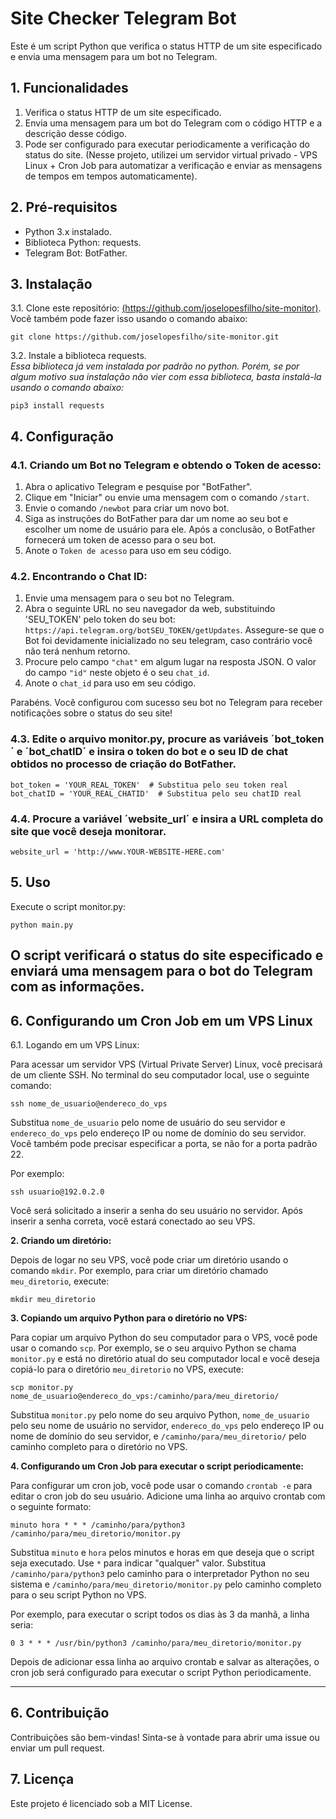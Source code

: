 # Site Checker Telegram Bot
Este é um script Python que verifica o status HTTP de um site especificado e envia uma mensagem para um bot no Telegram.

## 1. Funcionalidades

1. Verifica o status HTTP de um site especificado.
2. Envia uma mensagem para um bot do Telegram com o código HTTP e a descrição desse código.
3. Pode ser configurado para executar periodicamente a verificação do status do site. (Nesse projeto, utilizei um servidor virtual privado - VPS Linux + Cron Job para automatizar a verificação e enviar as mensagens de tempos em tempos automaticamente).

## 2. Pré-requisitos

* Python 3.x instalado.
* Biblioteca Python: requests.
* Telegram Bot: BotFather.

## 3. Instalação

3.1. Clone este repositório: [(https://github.com/joselopesfilho/site-monitor)](https://github.com/joselopesfilho/site-monitor.git). Você também pode fazer isso usando o comando abaixo:

```
git clone https://github.com/joselopesfilho/site-monitor.git
```

3.2. Instale a biblioteca requests.<br/>
*Essa biblioteca já vem instalada por padrão no python. Porém, se por algum motivo sua instalação não vier com essa biblioteca, basta instalá-la usando o comando abaixo:*

```
pip3 install requests
```

## 4. Configuração

### 4.1. Criando um Bot no Telegram e obtendo o Token de acesso:

1. Abra o aplicativo Telegram e pesquise por "BotFather".
2. Clique em "Iniciar" ou envie uma mensagem com o comando `/start`.
3. Envie o comando `/newbot` para criar um novo bot.
4. Siga as instruções do BotFather para dar um nome ao seu bot e escolher um nome de usuário para ele. Após a conclusão, o BotFather fornecerá um token de acesso para o seu bot.
5. Anote o `Token de acesso` para uso em seu código.

### 4.2. Encontrando o Chat ID:

1. Envie uma mensagem para o seu bot no Telegram.
2. Abra o seguinte URL no seu navegador da web, substituindo 'SEU_TOKEN' pelo token do seu bot: `https://api.telegram.org/botSEU_TOKEN/getUpdates`. Assegure-se que o Bot foi devidamente inicializado no seu telegram, caso contrário você não terá nenhum retorno.
3. Procure pelo campo `"chat"` em algum lugar na resposta JSON. O valor do campo `"id"` neste objeto é o seu `chat_id`.
4. Anote o `chat_id` para uso em seu código.

Parabéns. Você configurou com sucesso seu bot no Telegram para receber notificações sobre o status do seu site!

### 4.3. Edite o arquivo monitor.py, procure as variáveis ´bot_token´ e ´bot_chatID´ e insira o token do bot e o seu ID de chat obtidos no processo de criação do BotFather.

```
bot_token = 'YOUR_REAL_TOKEN'  # Substitua pelo seu token real
bot_chatID = 'YOUR_REAL_CHATID'  # Substitua pelo seu chatID real
```

### 4.4. Procure a variável ´website_url´ e insira a URL completa do site que você deseja monitorar.

```
website_url = 'http://www.YOUR-WEBSITE-HERE.com'
```

## 5. Uso
Execute o script monitor.py:

```
python main.py
```

O script verificará o status do site especificado e enviará uma mensagem para o bot do Telegram com as informações.
---------------------------------------------------------------------------------------------------------------------------
## 6. Configurando um Cron Job em um VPS Linux

6.1. Logando em um VPS Linux:

Para acessar um servidor VPS (Virtual Private Server) Linux, você precisará de um cliente SSH. No terminal do seu computador local, use o seguinte comando:

```
ssh nome_de_usuario@endereco_do_vps
```

Substitua `nome_de_usuario` pelo nome de usuário do seu servidor e `endereco_do_vps` pelo endereço IP ou nome de domínio do seu servidor. Você também pode precisar especificar a porta, se não for a porta padrão 22.

Por exemplo:

```
ssh usuario@192.0.2.0
```

Você será solicitado a inserir a senha do seu usuário no servidor. Após inserir a senha correta, você estará conectado ao seu VPS.

**2. Criando um diretório:**

Depois de logar no seu VPS, você pode criar um diretório usando o comando `mkdir`. Por exemplo, para criar um diretório chamado `meu_diretorio`, execute:

```
mkdir meu_diretorio
```

**3. Copiando um arquivo Python para o diretório no VPS:**

Para copiar um arquivo Python do seu computador para o VPS, você pode usar o comando `scp`. Por exemplo, se o seu arquivo Python se chama `monitor.py` e está no diretório atual do seu computador local e você deseja copiá-lo para o diretório `meu_diretorio` no VPS, execute:

```
scp monitor.py nome_de_usuario@endereco_do_vps:/caminho/para/meu_diretorio/
```

Substitua `monitor.py` pelo nome do seu arquivo Python, `nome_de_usuario` pelo seu nome de usuário no servidor, `endereco_do_vps` pelo endereço IP ou nome de domínio do seu servidor, e `/caminho/para/meu_diretorio/` pelo caminho completo para o diretório no VPS.

**4. Configurando um Cron Job para executar o script periodicamente:**

Para configurar um cron job, você pode usar o comando `crontab -e` para editar o cron job do seu usuário. Adicione uma linha ao arquivo crontab com o seguinte formato:

```
minuto hora * * * /caminho/para/python3 /caminho/para/meu_diretorio/monitor.py
```

Substitua `minuto` e `hora` pelos minutos e horas em que deseja que o script seja executado. Use `*` para indicar "qualquer" valor. Substitua `/caminho/para/python3` pelo caminho para o interpretador Python no seu sistema e `/caminho/para/meu_diretorio/monitor.py` pelo caminho completo para o seu script Python no VPS.

Por exemplo, para executar o script todos os dias às 3 da manhã, a linha seria:

```
0 3 * * * /usr/bin/python3 /caminho/para/meu_diretorio/monitor.py
```

Depois de adicionar essa linha ao arquivo crontab e salvar as alterações, o cron job será configurado para executar o script Python periodicamente.

-----------------------------------------------------------------------------------------------------------------
## 6. Contribuição

Contribuições são bem-vindas! Sinta-se à vontade para abrir uma issue ou enviar um pull request.

## 7. Licença

Este projeto é licenciado sob a MIT License.
